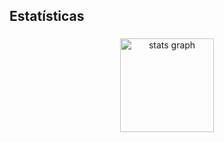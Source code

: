 <h2 align="left">Estatísticas</h2>

###

<div align="center">
  <img src="https://github-readme-stats.vercel.app/api?username=Vinicius10079&hide_title=false&hide_rank=false&show_icons=true&include_all_commits=true&count_private=true&disable_animations=false&theme=dracula&locale=en&hide_border=false&order=1" height="150" alt="stats graph"  />
</div>

###
